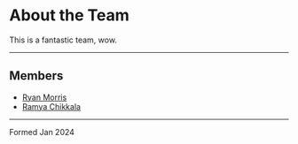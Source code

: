 # About the Team

This is a fantastic team, wow. 

---

## Members

* [Ryan Morris](./ryan-morris.md)
* [Ramya Chikkala](./ramya-chikkala.md)

---

Formed Jan 2024